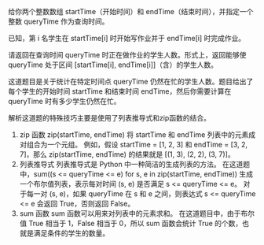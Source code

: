 给你两个整数数组 startTime（开始时间）和 endTime（结束时间），并指定一个整数 queryTime 作为查询时间。

已知，第 i 名学生在 startTime[i] 时开始写作业并于 endTime[i] 时完成作业。

请返回在查询时间 queryTime 时正在做作业的学生人数。形式上，返回能够使 queryTime 处于区间 [startTime[i], endTime[i]]（含）的学生人数。

这道题目是关于统计在特定时间点 queryTime 仍然在忙的学生人数。题目给出了每个学生的开始时间 startTime 和结束时间 endTime，然后你需要计算在 queryTime 时有多少学生仍然在忙。

解析这道题的特殊技巧主要是使用了列表推导式和zip函数的结合。

1. zip 函数
zip(startTime, endTime) 将 startTime 和 endTime 列表中的元素成对组合为一个元组。
例如，假设 startTime = [1, 2, 3] 和 endTime = [3, 2, 7]，那么 zip(startTime, endTime) 的结果就是 [(1, 3), (2, 2), (3, 7)]。
2. 列表推导式
列表推导式是 Python 中一种简洁的生成列表的方法。
在这道题中，sum((s <= queryTime <= e) for s, e in zip(startTime, endTime)) 生成一个布尔值列表，表示每对时间 (s, e) 是否满足 s <= queryTime <= e。
对于每一对 (s, e)，如果 queryTime 在 s 和 e 之间，则表达式 s <= queryTime <= e 会返回 True，否则返回 False。
3. sum 函数
sum 函数可以用来对列表中的元素求和。
在这道题目中，由于布尔值 True 相当于 1，False 相当于 0，所以 sum 函数会统计 True 的个数，也就是满足条件的学生的数量。
